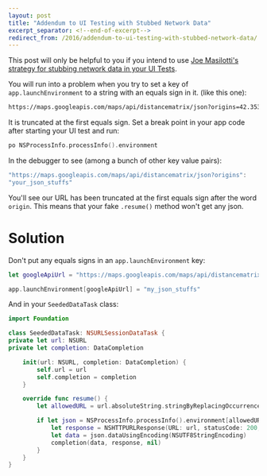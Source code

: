 ```yaml
---
layout: post
title: "Addendum to UI Testing with Stubbed Network Data"
excerpt_separator: <!--end-of-excerpt-->
redirect_from: /2016/addendum-to-ui-testing-with-stubbed-network-data/
---
```


This post will only be helpful to you if you intend to use [Joe Masilotti's
strategy for stubbing network data in your UI Tests](http://masilotti.com/ui-testing-stub-network-data/).

You will run into a problem when you try to set a key of
`app.launchEnvironment` to a string with an equals sign in it.<!--end-of-excerpt--> (like this one):

```sh
https://maps.googleapis.com/maps/api/distancematrix/json?origins=42.3535418,-71.0613433&destinations=42.3529193,-71.0577234&mode=walking
```

It is truncated at the first equals sign. Set a break point in your app code after
starting your UI test and run:

```swift
po NSProcessInfo.processInfo().environment
```

In the debugger to see (among a bunch of other key value pairs):

```swift
"https://maps.googleapis.com/maps/api/distancematrix/json?origins":
"your_json_stuffs"
```

You'll see our URL has been truncated at the first equals sign after the word `origin`. This means that your fake `.resume()` method won't get any json.

# Solution

Don't put any equals signs in an `app.launchEnvironment` key:

```swift
let googleApiUrl = "https://maps.googleapis.com/maps/api/distancematrix/json?origins=42.3535418,-71.0613433&destinations=42.3529193,-71.0577234&mode=walking".stringByReplacingOccurrencesOfString("=", withString: "EQUALS")

app.launchEnvironment[googleApiUrl] = "my_json_stuffs"
```

And in your `SeededDataTask` class:

```swift
import Foundation

class SeededDataTask: NSURLSessionDataTask {
private let url: NSURL
private let completion: DataCompletion

    init(url: NSURL, completion: DataCompletion) {
        self.url = url
        self.completion = completion
    }

    override func resume() {
        let allowedURL = url.absoluteString.stringByReplacingOccurrencesOfString("=", withString: "EQUALS")

        if let json = NSProcessInfo.processInfo().environment[allowedURL] {
            let response = NSHTTPURLResponse(URL: url, statusCode: 200, HTTPVersion: nil, headerFields: nil)
            let data = json.dataUsingEncoding(NSUTF8StringEncoding)
            completion(data, response, nil)
        }
    }
}
```
